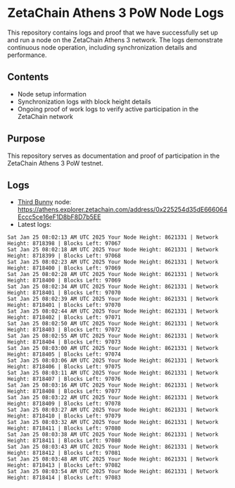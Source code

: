 # ZetaChain Athens 3 PoW Node Logs
This repository contains logs and proof that we have successfully set up and run a node on the ZetaChain Athens 3 network. The logs demonstrate continuous node operation, including synchronization details and performance.

## Contents
- Node setup information
- Synchronization logs with block height details
- Ongoing proof of work logs to verify active participation in the ZetaChain network

## Purpose
This repository serves as documentation and proof of participation in the ZetaChain Athens 3 PoW testnet.

## Logs

- [Third Bunny](https://thirdbunny.xyz/) node: https://athens.explorer.zetachain.com/address/0x225254d35dE666064Eccc5ce16eF1D8bF8D7b5EE
- Latest logs:
```
Sat Jan 25 08:02:13 AM UTC 2025 Your Node Height: 8621331 | Network Height: 8718398 | Blocks Left: 97067
Sat Jan 25 08:02:18 AM UTC 2025 Your Node Height: 8621331 | Network Height: 8718399 | Blocks Left: 97068
Sat Jan 25 08:02:23 AM UTC 2025 Your Node Height: 8621331 | Network Height: 8718400 | Blocks Left: 97069
Sat Jan 25 08:02:28 AM UTC 2025 Your Node Height: 8621331 | Network Height: 8718400 | Blocks Left: 97069
Sat Jan 25 08:02:34 AM UTC 2025 Your Node Height: 8621331 | Network Height: 8718401 | Blocks Left: 97070
Sat Jan 25 08:02:39 AM UTC 2025 Your Node Height: 8621331 | Network Height: 8718401 | Blocks Left: 97070
Sat Jan 25 08:02:44 AM UTC 2025 Your Node Height: 8621331 | Network Height: 8718402 | Blocks Left: 97071
Sat Jan 25 08:02:50 AM UTC 2025 Your Node Height: 8621331 | Network Height: 8718403 | Blocks Left: 97072
Sat Jan 25 08:02:55 AM UTC 2025 Your Node Height: 8621331 | Network Height: 8718404 | Blocks Left: 97073
Sat Jan 25 08:03:00 AM UTC 2025 Your Node Height: 8621331 | Network Height: 8718405 | Blocks Left: 97074
Sat Jan 25 08:03:06 AM UTC 2025 Your Node Height: 8621331 | Network Height: 8718406 | Blocks Left: 97075
Sat Jan 25 08:03:11 AM UTC 2025 Your Node Height: 8621331 | Network Height: 8718407 | Blocks Left: 97076
Sat Jan 25 08:03:16 AM UTC 2025 Your Node Height: 8621331 | Network Height: 8718408 | Blocks Left: 97077
Sat Jan 25 08:03:22 AM UTC 2025 Your Node Height: 8621331 | Network Height: 8718409 | Blocks Left: 97078
Sat Jan 25 08:03:27 AM UTC 2025 Your Node Height: 8621331 | Network Height: 8718410 | Blocks Left: 97079
Sat Jan 25 08:03:32 AM UTC 2025 Your Node Height: 8621331 | Network Height: 8718411 | Blocks Left: 97080
Sat Jan 25 08:03:38 AM UTC 2025 Your Node Height: 8621331 | Network Height: 8718411 | Blocks Left: 97080
Sat Jan 25 08:03:43 AM UTC 2025 Your Node Height: 8621331 | Network Height: 8718412 | Blocks Left: 97081
Sat Jan 25 08:03:48 AM UTC 2025 Your Node Height: 8621331 | Network Height: 8718413 | Blocks Left: 97082
Sat Jan 25 08:03:54 AM UTC 2025 Your Node Height: 8621331 | Network Height: 8718414 | Blocks Left: 97083
```
